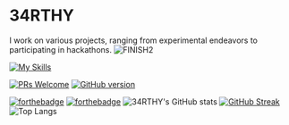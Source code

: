 # 34RTHY
I work on various projects, ranging from experimental endeavors to participating in hackathons.
![FINISH2](https://github.com/34RTHY/34RTHY/assets/54650326/984105c3-52e7-41df-a54b-1190bf8d1796)


[![My Skills](https://skillicons.dev/icons?i=c,cpp,py,css,html,discord,mongodb,opencv,regex,lua,gcp,&theme=dark)](https://skillicons.dev)

[![PRs Welcome](https://img.shields.io/badge/PRs-welcome-brightgreen.svg?style=flat-square)](http://makeapullrequest.com) 
[![GitHub version](https://badge.fury.io/gh/Naereen%2FStrapDown.js.svg)](https://github.com/Naereen/StrapDown.js)

[![forthebadge](https://forthebadge.com/images/badges/works-on-my-machine.svg)](https://forthebadge.com)
[![forthebadge](https://forthebadge.com/images/featured/featured-built-with-love.svg)](https://forthebadge.com)
![34RTHY's GitHub stats](https://github-readme-stats.vercel.app/api?username=34RTHY&show_icons=true&theme=radical)
[![GitHub Streak](https://streak-stats.demolab.com/?user=34RTHY&theme=dark)](https://git.io/streak-stats)
![Top Langs](https://github-readme-stats.vercel.app/api/top-langs/?username=34RTHY&layout=compact&theme=dark)
